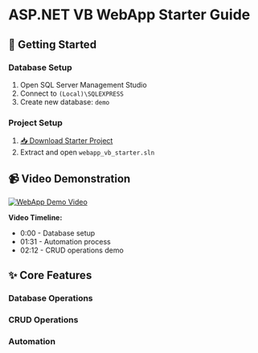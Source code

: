 # ASP.NET VB WebApp Starter Guide

## 🚀 Getting Started

### Database Setup
1. Open SQL Server Management Studio
2. Connect to `(Local)\SQLEXPRESS`
3. Create new database: `demo`

### Project Setup
1. [📥 Download Starter Project]({GITHUB-LINK})
2. Extract and open `webapp_vb_starter.sln`

## 📹 Video Demonstration

[![WebApp Demo Video](https://img.youtube.com/vi/YOUR_VIDEO_ID_HERE/0.jpg)](https://www.youtube.com/watch?v=YOUR_VIDEO_ID_HERE)

**Video Timeline:**
- 0:00 - Database setup
- 01:31 - Automation process
- 02:12 - CRUD operations demo
  
## ✨ Core Features

### Database Operations
### CRUD Operations
### Automation
